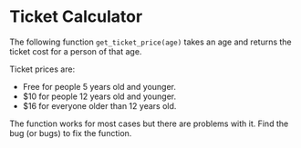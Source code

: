 # Ticket Calculator

The following function `get_ticket_price(age)` takes an age and returns the ticket cost for a person of that age.

Ticket prices are:

- Free for people 5 years old and younger.
- $10 for people 12 years old and younger.
- $16 for everyone older than 12 years old.

The function works for most cases but there are problems with it.
Find the bug (or bugs) to fix the function.
